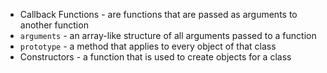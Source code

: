 * Callback Functions - are functions that are passed as arguments to another function
* `arguments` - an array-like structure of all arguments passed to a function
* `prototype` - a method that applies to every object of that class
* Constructors - a function that is used to create objects for a class
